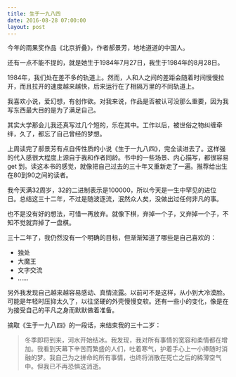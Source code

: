```yaml
---
title: 生于一九八四
date: 2016-08-28 07:00:00
layout: post
---
```


今年的雨果奖作品《北京折叠》，作者郝景芳，地地道道的中国人。

还有一点不能不提的，就是她生于1984年7月27日，我生于1984年的8月28日。

1984年，我们处在差不多的轨道上。然而，人和人之间的差距会随着时间慢慢拉开，而且拉开的速度越来越快，后来运行在了相隔万里的不同轨道上。

我喜欢小说，爱幻想，有创作欲。对我来说，作品是否被认可没那么重要，因为我写东西最大目的是为了满足自己。

其实大学那会儿我还真写过几个短的，乐在其中。工作以后，被世俗之物纠缠牵绊，久了，都忘了自己曾经的梦想。

上周读完了郝景芳有点自传性质的小说《生于一九八四》，完全读进去了。这样强的代入感很大程度上源自于我和作者同龄。书中的一些场景、内心描写，都很容易 get 到。读这本书的感觉，就像把自己过去的三十年又重新走了一遍。推荐给出生在80到90之间的读者。

我今天满32周岁，32的二进制表示是100000，所以今天是一生中罕见的进位日。总结这三十二年，不过是随波逐流，泯然众人矣，没做出过任何非凡的事。

也不是没有好的想法，可惜一再放弃。就像下棋，弃掉一个子，又弃掉一个子，不知不觉就弃掉了一盘棋。

三十二年了，我仍然没有一个明确的目标，但渐渐知道了哪些是自己喜欢的：

- 独处
- 大魔王
- 文字交流
- ……

另外我发现自己越来越容易感动、真情流露。以前可不是这样，从小到大冷漠脸。可能是年轻时压抑太久了，以往坚硬的外壳慢慢变软。还有一些小的变化，像是在为接受自己的平凡之身而默默做着准备。

摘取《生于一九八四》的一段话，来结束我的三十二岁：

> 冬季即将到来，河水开始结冰。我发现，我对所有事情的宽容和柔情都在增加。我看到天幕下辛苦而繁盛的人们，吐着寒气，护着手心上一小捧随时消融的梦。我自己为之拼命的所有事情，也终将消散在死亡之后的稀薄空气中。但我已不再恐惧这消逝。


